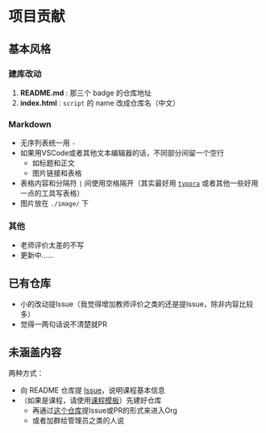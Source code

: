 # 项目贡献

## 基本风格


### 建库改动

1. **README.md** : 那三个 badge 的仓库地址
2. **index.html** : `script` 的 name 改成仓库名（中文）

### Markdown

- 无序列表统一用 `-`
- 如果用VSCode或者其他文本编辑器的话，不同部分间留一个空行
  - 如标题和正文
  - 图片链接和表格
- 表格内容和分隔符 `|` 间使用空格隔开（其实最好用 [`typora`](https://typora.io/) 或者其他一些好用一点的工具写表格）
- 图片放在 `./image/` 下

### 其他

- 老师评价太差的不写
- 更新中……


## 已有仓库

- 小的改动提Issue（我觉得增加教师评价之类的还是提Issue，除非内容比较多）
- 觉得一两句话说不清楚就PR
## 未涵盖内容

两种方式：
- 向 README 仓库提 [Issue](https://github.com/SCU-CS/README/issues/new/choose)，说明课程基本信息
- （如果是课程，请使用[课程模板](https://github.com/SCU-CS/Course-Template/generate)）先建好仓库
  - 再通过[这个仓库](https://github.com/SCU-CS/Contributors)提Issue或PR的形式来进入Org
  - 或者加群给管理员之类的人说

